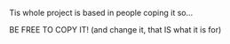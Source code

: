 Tis whole project is based in people coping it so...

BE FREE TO COPY IT!
(and change it, that IS what it is for)
